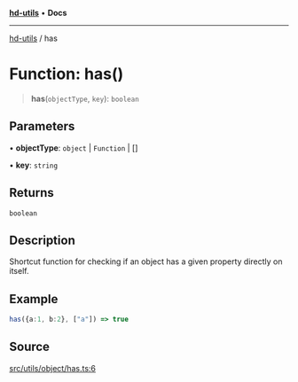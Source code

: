 [**hd-utils**](../README.md) • **Docs**

***

[hd-utils](../globals.md) / has

# Function: has()

> **has**(`objectType`, `key`): `boolean`

## Parameters

• **objectType**: `object` \| `Function` \| []

• **key**: `string`

## Returns

`boolean`

## Description

Shortcut function for checking if an object has a given property directly on itself.

## Example

```ts
has({a:1, b:2}, ["a"]) => true
```

## Source

[src/utils/object/has.ts:6](https://github.com/AhmadHddad/h-utils/blob/5c76ff5de068cee019fc632d9da2e395721bb48f/src/utils/object/has.ts#L6)
